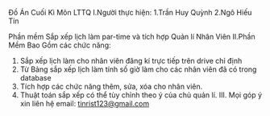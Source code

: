   Đồ Án Cuối Kì Môn LTTQ 
  I.Người thực hiện:
    1.Trần Huy Quỳnh 
    2.Ngô Hiếu Tín
  
  
  Phần mềm Sắp xếp lịch làm par-time và tích hợp Quản lí Nhân Viên
II.Phần Mềm Bao Gồm các chức năng:
  1. Sắp xếp lịch làm cho nhân viên đăng kí trực tiếp trên drive chỉ định
  2. Từ Bảng sắp xếp lịch làm tính số giờ làm cho các nhân viên đã có trong database
  3. Tích hợp các chức năng thêm, sửa, xóa cho nhân viên.
  4. Thuật toán sắp xếp có thể tùy chỉnh theo ý của chủ quản lí.
III. Mọi góp ý xin liên hệ email: tinrist123@gmail.com
    
    
